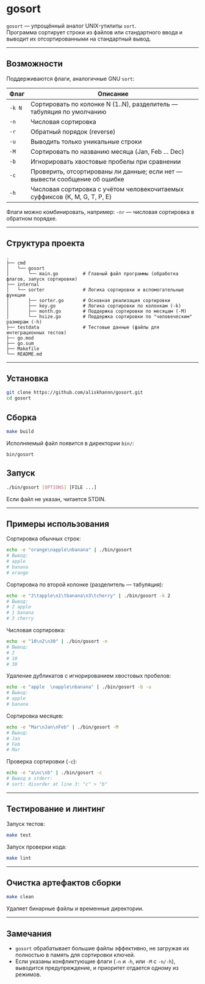 # gosort

`gosort` — упрощённый аналог UNIX-утилиты `sort`.  
Программа сортирует строки из файлов или стандартного ввода и выводит их отсортированными на стандартный вывод.

---

## Возможности

Поддерживаются флаги, аналогичные GNU `sort`:

| Флаг       | Описание                                                                                  |
|------------|-------------------------------------------------------------------------------------------|
| `-k N`     | Сортировать по колонке N (1..N), разделитель — табуляция по умолчанию                     |
| `-n`       | Числовая сортировка                                                                        |
| `-r`       | Обратный порядок (reverse)                                                                 |
| `-u`       | Выводить только уникальные строки                                                         |
| `-M`       | Сортировать по названию месяца (Jan, Feb … Dec)                                           |
| `-b`       | Игнорировать хвостовые пробелы при сравнении                                              |
| `-c`       | Проверить, отсортированы ли данные; если нет — вывести сообщение об ошибке               |
| `-h`       | Числовая сортировка с учётом человекочитаемых суффиксов (K, M, G, T, P, E)               |

Флаги можно комбинировать, например: `-nr` — числовая сортировка в обратном порядке.  

---

## Структура проекта

```
.
├── cmd                     
│   └── gosort              
│       └── main.go         # Главный файл программы (обработка флагов, запуск сортировки)
├── internal                
│   └── sorter              # Логика сортировки и вспомогательные функции
│       ├── sorter.go       # Основная реализация сортировки
│       ├── key.go          # Логика сортировки по колонкам (-k)
│       ├── month.go        # Поддержка сортировки по месяцам (-M)
│       └── hsize.go        # Поддержка сортировки по "человеческим" размерам (-h)
├── testdata                # Тестовые данные (файлы для интеграционных тестов)
├── go.mod                  
├── go.sum                  
├── Makefile                
└── README.md               
```

---


## Установка

```bash
git clone https://github.com/aliskhannn/gosort.git
cd gosort
```

## Cборка

```bash
make build
````

Исполняемый файл появится в директории `bin/`:

```text
bin/gosort
```

## Запуск

```bash
./bin/gosort [OPTIONS] [FILE ...]
```

Если файл не указан, читается STDIN.

---

## Примеры использования

Сортировка обычных строк:

```bash
echo -e "orange\napple\nbanana" | ./bin/gosort
# Вывод:
# apple
# banana
# orange
```

Сортировка по второй колонке (разделитель — табуляция):

```bash
echo -e "2\tapple\n1\tbanana\n3\tcherry" | ./bin/gosort -k 2
# Вывод:
# 2	apple
# 1	banana
# 3	cherry
```

Числовая сортировка:

```bash
echo -e "10\n2\n30" | ./bin/gosort -n
# Вывод:
# 2
# 10
# 30
```

Удаление дубликатов с игнорированием хвостовых пробелов:

```bash
echo -e "apple  \napple\nbanana" | ./bin/gosort -b -u
# Вывод:
# apple
# banana
```

Сортировка месяцев:

```bash
echo -e "Mar\nJan\nFeb" | ./bin/gosort -M
# Вывод:
# Jan
# Feb
# Mar
```

Проверка сортировки (`-c`):

```bash
echo -e "a\nc\nb" | ./bin/gosort -c
# Вывод в stderr:
# sort: disorder at line 3: "c" > "b"
```

---

## Тестирование и линтинг

Запуск тестов:

```bash
make test
```

Запуск проверки кода:

```bash
make lint
```

---

## Очистка артефактов сборки

```bash
make clean
```

Удаляет бинарные файлы и временные директории.

---

## Замечания

* `gosort` обрабатывает большие файлы эффективно, не загружая их полностью в память для сортировки ключей.
* Если указаны конфликтующие флаги (`-n` и `-h`, или `-M` с `-n/-h`), выводится предупреждение, и приоритет отдается одному из режимов.
